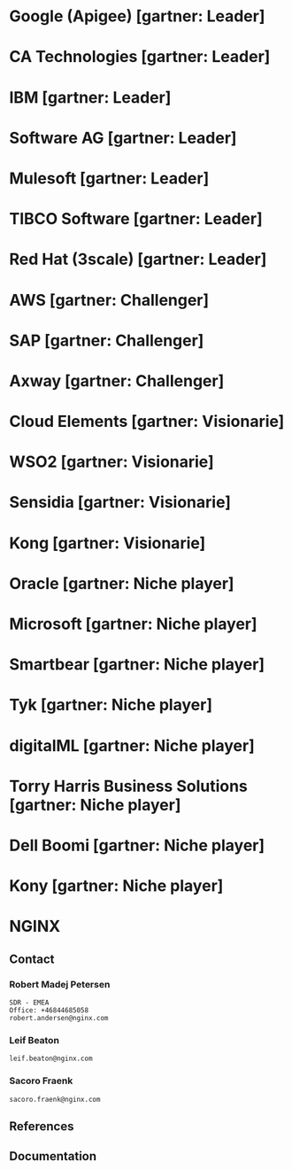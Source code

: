 # Google (Apigee) [gartner: Leader]
#	CA Technologies [gartner: Leader]
#	IBM [gartner: Leader]
#	Software AG [gartner: Leader]
#	Mulesoft [gartner: Leader]
#	TIBCO Software [gartner: Leader]
#	Red Hat (3scale) [gartner: Leader]
#	AWS [gartner: Challenger]
#	SAP [gartner: Challenger]
#	Axway [gartner: Challenger]
#	Cloud Elements [gartner: Visionarie]
#	WSO2 [gartner: Visionarie]
#	Sensidia [gartner: Visionarie]
#	Kong [gartner: Visionarie]
#	Oracle [gartner: Niche player]
#	Microsoft [gartner: Niche player]
#	Smartbear [gartner: Niche player]
#	Tyk [gartner: Niche player]
#	digitalML [gartner: Niche player]
#	Torry Harris Business Solutions [gartner: Niche player]
#	Dell Boomi [gartner: Niche player]
#	Kony [gartner: Niche player]

# NGINX
## Contact
### Robert Madej Petersen

    SDR - EMEA
    Office: +46844685058
    robert.andersen@nginx.com

### Leif Beaton

    leif.beaton@nginx.com

### Sacoro Fraenk

    sacoro.fraenk@nginx.com

## References
## Documentation

